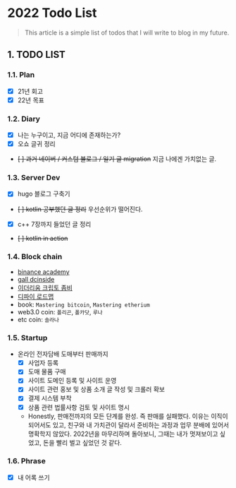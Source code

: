 # 2022 Todo List



> This article is a simple list of todos that I will write to blog in my future.
<!--more-->


## 1. TODO LIST

### 1.1. Plan
- [x] 21년 회고
- [x] 22년 목표
### 1.2. Diary
- [x] 나는 누구이고, 지금 어디에 존재하는가?
- [x] 오쇼 글귀 정리
- ~~[ ] 과거 네이버 / 커스텀 블로그 / 일기 글 migration~~ 지금 나에겐 가치없는 글.
### 1.3. Server Dev
- [x] hugo 블로그 구축기
- ~~[ ] kotlin 공부했던 글 정리~~ 우선순위가 떨어진다.
- [x] c++ 7장까지 들었던 글 정리
- ~~[ ] kotlin in action~~
### 1.4. Block chain
- [binance academy](https://academy.binance.com/ko/start-here#crypto)
- [gall dcinside](https://gall.dcinside.com/mini/board/view/?id=defidev&no=247&page=2)
- [이더리움 크립토 좀비](https://cryptozombies.io/ko/)
- [디파이 로드맵](https://github.com/OffcierCia/DeFi-Developer-Road-Map)
- book: `Mastering bitcoin`, `Mastering etherium`
- web3.0 coin: `폴리곤`, `폴카닷`, `루나`
- etc coin: `솔라나`
### 1.5. Startup
- 온라인 전자담배 도매부터 판매까지
  - [x] 사업자 등록
  - [x] 도매 물품 구매
  - [x] 사이트 도메인 등록 및 사이트 운영
  - [x] 사이트 관련 홍보 및 상품 소개 글 작성 및 크롤러 확보
  - [x] 결제 시스템 부착
  - [x] 상품 관련 법률사항 검토 및 사이트 명시
  - Honestly, 판매전까지의 모든 단계를 완성. 즉 판매를 실패했다. 이유는 이직이 되어서도 있고, 친구와 내 가치관이 달라서 준비하는 과정과 업무 분배에 있어서 명확학지 않았다. 2022년을 마무리하며 돌아보니, 그때는 내가 멋져보이고 싶었고, 돈을 빨리 벌고 싶었던 것 같다.
### 1.6. Phrase
- [x] 내 어록 쓰기
